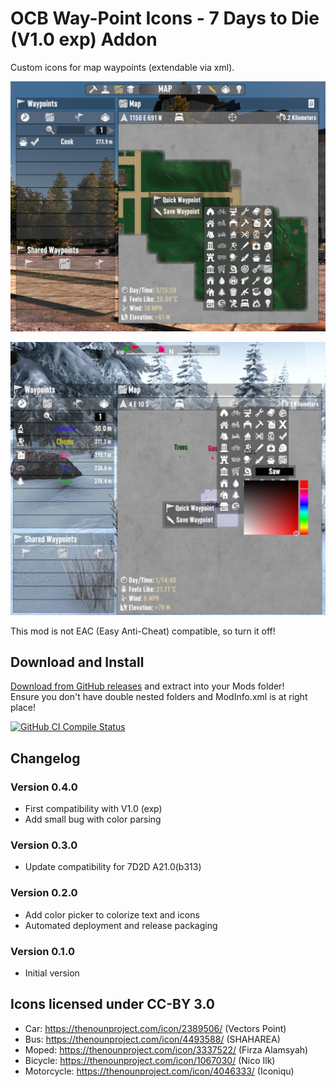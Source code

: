 # OCB Way-Point Icons - 7 Days to Die (V1.0 exp) Addon

Custom icons for map waypoints (extendable via xml).

![In-Game Add Way-Point](Screens/in-game-add-waypoint.jpg)

![In-Game Colorized Way-Points](Screens/in-game-colorize.jpg)

This mod is not EAC (Easy Anti-Cheat) compatible, so turn it off!

## Download and Install

[Download from GitHub releases][2] and extract into your Mods folder!  
Ensure you don't have double nested folders and ModInfo.xml is at right place!

[![GitHub CI Compile Status][4]][3]

## Changelog

### Version 0.4.0

- First compatibility with V1.0 (exp)
- Add small bug with color parsing

### Version 0.3.0

- Update compatibility for 7D2D A21.0(b313)

### Version 0.2.0

- Add color picker to colorize text and icons
- Automated deployment and release packaging

### Version 0.1.0

- Initial version

## Icons licensed under CC-BY 3.0

- Car: https://thenounproject.com/icon/2389506/ (Vectors Point)
- Bus: https://thenounproject.com/icon/4493588/ (SHAHAREA)
- Moped: https://thenounproject.com/icon/3337522/ (Firza Alamsyah)
- Bicycle: https://thenounproject.com/icon/1067030/ (Nico Ilk)
- Motorcycle: https://thenounproject.com/icon/4046333/ (Iconiqu)

[1]: https://github.com/OCB7D2D/A20BepInExPreloader
[2]: https://github.com/OCB7D2D/OcbWayPointIcons/releases
[3]: https://github.com/OCB7D2D/OcbWayPointIcons/actions/workflows/ci.yml
[4]: https://github.com/OCB7D2D/OcbWayPointIcons/actions/workflows/ci.yml/badge.svg
